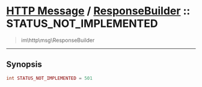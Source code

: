 # [HTTP Message](http.md) / [ResponseBuilder](http-ResponseBuilder.md) :: STATUS_NOT_IMPLEMENTED
 > im\http\msg\ResponseBuilder
____

## Synopsis
```php
int STATUS_NOT_IMPLEMENTED = 501
```
